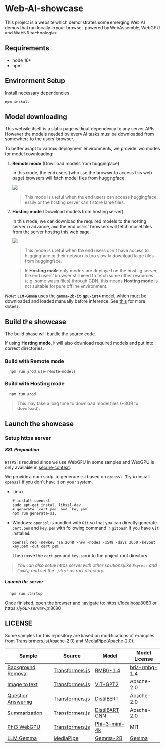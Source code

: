 # Web-AI-showcase

This project is a website which demonstrates some emerging Web AI demos that run locally in your browser, powered by WebAssembly, WebGPU and WebNN technologies.

## Requirements

- node 16+
- npm

## Environment Setup

Install necessary dependencies

```shell
npm install
```

## Model downloading

This website itself is a static page without dependency to any server APIs. However the models needed by every AI tasks must be downloaded from somewhere to the users' browser.

To better adapt to various deployment environments, we provide two modes for model downloading:

1. **Remote mode** (Download models from huggingface)

   In this mode, the end users'(who use the browser to access this web page) browsers will fetch model files from huggingface.

   ![](./doc/remote_mode.excalidraw.png)

   > This mode is useful when the end users can access huggingface easily or the hosting server can't store large files.

2. **Hosting mode** (Download models from hosting server)

   In this mode, we can download the required models to the hosting server in advance, and the end users' browsers will fetch model files from the server hosting this web page.

   ![](./doc/hosting_mode.excalidraw.png)

   > This mode is useful when the end users don't have access to huggingface or their network is too slow to download large files from huggingface.

   > In **Hosting mode** only models are deployed on the hosting server, the end users' browser still need to fetch some other resources (e.g. some wasm files) through CDN, this means **Hosting mode** is not suitable for pure offline environment.

_Note_: **`LLM-Gemma`** uses the **`gemma-2b-it-gpu-int4`** model, which must be downloaded and loaded manually before inference. See [this](https://www.kaggle.com/models/google/gemma/tfLite/) for more details.

## Build the showcase

The build phase will bundle the source code.

If using **Hosting mode**, it will also download required models and put into correct directories.

### Build with **Remote mode**

```shell
  npm run prod:use-remote-models
```

### Build with **Hosting mode**

```shell
  npm run prod
```

> This may take a long time to download model files (~3GB to download).

## Launch the showcase

### Setup https server

##### SSL Preparation

`HTTPS` is required since we use WebGPU in some samples and WebGPU is only available in [secure-context](https://developer.mozilla.org/en-US/docs/Web/Security/Secure_Contexts).

We provide a npm script to generate ssl based on `openssl`. Try to install `openssl` if you don't have it on your system.

- Linux

  ```shell
  # install openssl
  sudo apt-get install libssl-dev
  # generate `cert.pem` and `key.pem`
  npm run generate-ssl
  ```

- Windows: `openssl` is bundled with `Git` so that you can directly generate `cert.pem` and `key.pem` with following command in `gitbash` if you have `Git` installed.

  ```shell
  openssl req -newkey rsa:2048 -new -nodes -x509 -days 3650 -keyout key.pem -out cert.pem
  ```

  Then move the `cert.pem` and `key.pem` into the project root directory.

> _You can also setup https server with other solutions(like `Express` and `Caddy`) and set the `./dist` as root directory._

##### Launch the server

```shell
  npm run startup
```

Once finished, open the browser and navigate to:
https://localhost:8080
or
https://_your-server-ip_:8080

## LICENSE

Some samples for this repository are based on modifications of examples from [Transformers.js](https://github.com/xenova/transformers.js)(Apache-2.0) and [MediaPipe](https://github.com/google-ai-edge/mediapipe)(Apache-2.0).

| Sample                                                    | Source                                                                                                   | Model                                                                                 | Model License                                                              |
| --------------------------------------------------------- | -------------------------------------------------------------------------------------------------------- | ------------------------------------------------------------------------------------- | -------------------------------------------------------------------------- |
| [Background Removal](./samples/image_background_removal/) | [Transformers.js](https://github.com/xenova/transformers.js/tree/main/examples/remove-background-client) | [RMBG-1.4](https://huggingface.co/briaai/RMBG-1.4)                                    | [bria-rmbg-1.4](https://bria.ai/bria-huggingface-model-license-agreement/) |
| [Image to text](./samples/image_to_text/)                 | [Transformers.js](https://github.com/xenova/transformers.js/tree/main/examples/demo-site)                | [ViT-GPT2](https://huggingface.co/nlpconnect/vit-gpt2-image-captioning)               | Apache-2.0                                                                 |
| [Question Answering](./samples/question_answering/)       | [Transformers.js](https://github.com/xenova/transformers.js/tree/main/examples/demo-site)                | [DistilBERT](https://huggingface.co/distilbert/distilbert-base-cased-distilled-squad) | Apache-2.0                                                                 |
| [Summarization](./samples/summarization/)                 | [Transformers.js](https://github.com/xenova/transformers.js/tree/main/examples/demo-site)                | [DistilBART CNN](https://huggingface.co/sshleifer/distilbart-cnn-6-6)                 | Apache-2.0                                                                 |
| [Phi3 WebGPU](./samples/phi3-webgpu/)                     | [Transformers.js](https://github.com/xenova/transformers.js/tree/v3/examples/webgpu-chat)                | [Phi-3-mini-4k](https://huggingface.co/microsoft/Phi-3-mini-4k-instruct-onnx)         | MIT                                                                        |
| [LLM Gemma](./samples/llm_gemma/)                         | [MediaPipe](https://github.com/google-ai-edge/mediapipe)                                                 | [Gemma-2B](https://www.kaggle.com/models/google/gemma/tfLite/)                        | [Gemma](https://ai.google.dev/gemma/terms)                                 |
